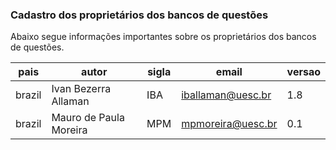 ### Cadastro dos proprietários dos bancos de questões

Abaixo segue informações importantes sobre os proprietários dos bancos de questões.

| pais   | autor                  | sigla | email             | versao |
|--------|------------------------|-------|-------------------|--------|
| brazil | Ivan Bezerra Allaman   | IBA   | iballaman@uesc.br | 1.8    |
| brazil | Mauro de Paula Moreira | MPM   | mpmoreira@uesc.br | 0.1    |
